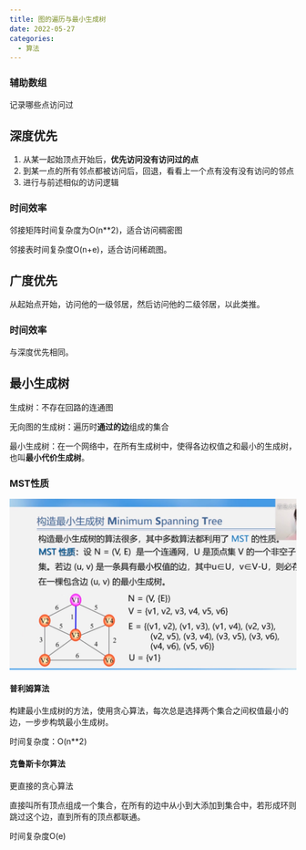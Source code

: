 ```yaml
---
title: 图的遍历与最小生成树
date: 2022-05-27
categories:
  - 算法
---
```


### 辅助数组

记录哪些点访问过

## 深度优先

1. 从某一起始顶点开始后，**优先访问没有访问过的点**
2. 到某一点的所有邻点都被访问后，回退，看看上一个点有没有没有访问的邻点
3. 进行与前述相似的访问逻辑

### 时间效率

邻接矩阵时间复杂度为O(n\*\*2)，适合访问稠密图

邻接表时间复杂度O(n+e)，适合访问稀疏图。

## 广度优先

从起始点开始，访问他的一级邻居，然后访问他的二级邻居，以此类推。

### 时间效率

与深度优先相同。

## 最小生成树

生成树：不存在回路的连通图

无向图的生成树：遍历时**通过的边**组成的集合

最小生成树：在一个网络中，在所有生成树中，使得各边权值之和最小的生成树，也叫**最小代价生成树**。

### MST性质

![](images/image-10-1024x609.png)

#### 普利姆算法

构建最小生成树的方法，使用贪心算法，每次总是选择两个集合之间权值最小的边，一步步构筑最小生成树。

时间复杂度：O(n\*\*2)

#### 克鲁斯卡尔算法

更直接的贪心算法

直接叫所有顶点组成一个集合，在所有的边中从小到大添加到集合中，若形成环则跳过这个边，直到所有的顶点都联通。

时间复杂度O(e)
